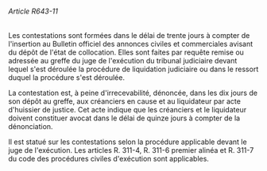 ###### Article R643-11

Les contestations sont formées dans le délai de trente jours à compter de l'insertion au Bulletin officiel des annonces civiles et commerciales avisant du dépôt de l'état de collocation. Elles sont faites par requête remise ou adressée au greffe du juge de l'exécution du tribunal judiciaire devant lequel s'est déroulée la procédure de liquidation judiciaire ou dans le ressort duquel la procédure s'est déroulée.

La contestation est, à peine d'irrecevabilité, dénoncée, dans les dix jours de son dépôt au greffe, aux créanciers en cause et au liquidateur par acte d'huissier de justice. Cet acte indique que les créanciers et le liquidateur doivent constituer avocat dans le délai de quinze jours à compter de la dénonciation.

Il est statué sur les contestations selon la procédure applicable devant le juge de l'exécution. Les articles R. 311-4, R. 311-6 premier alinéa et R. 311-7 du code des procédures civiles d'exécution sont applicables.

